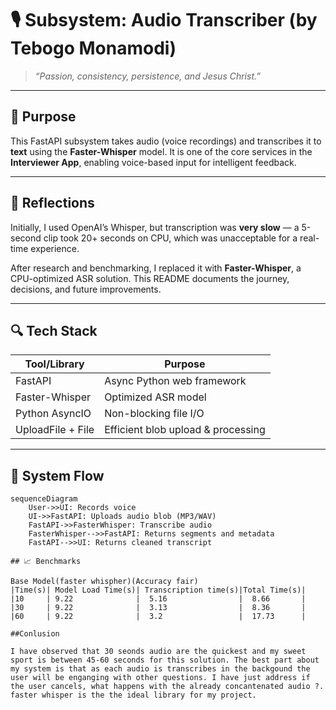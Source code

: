 # 🎙️ Subsystem: Audio Transcriber (by Tebogo Monamodi)

> _“Passion, consistency, persistence, and Jesus Christ.”_

---

## 🎯 Purpose

This FastAPI subsystem takes audio (voice recordings) and transcribes it to **text** using the **Faster-Whisper** model. It is one of the core services in the **Interviewer App**, enabling voice-based input for intelligent feedback.

---

## 🧠 Reflections

Initially, I used OpenAI’s Whisper, but transcription was **very slow** — a 5-second clip took 20+ seconds on CPU, which was unacceptable for a real-time experience.

After research and benchmarking, I replaced it with **Faster-Whisper**, a CPU-optimized ASR solution. This README documents the journey, decisions, and future improvements.

---

## 🔍 Tech Stack

| Tool/Library      | Purpose                                |
|------------------|----------------------------------------|
| FastAPI           | Async Python web framework             |
| Faster-Whisper    | Optimized ASR model                    |
| Python AsyncIO    | Non-blocking file I/O                  |
| UploadFile + File | Efficient blob upload & processing     |

---

## 🧠 System Flow

```mermaid
sequenceDiagram
    User->>UI: Records voice
    UI->>FastAPI: Uploads audio blob (MP3/WAV)
    FastAPI->>FasterWhisper: Transcribe audio
    FasterWhisper-->>FastAPI: Returns segments and metadata
    FastAPI-->>UI: Returns cleaned transcript

## 📈 Benchmarks

Base Model(faster whispher)(Accuracy fair)
|Time(s)| Model Load Time(s)| Transcription time(s)|Total Time(s)|
|10     | 9.22              |  5.16                |  8.66       |
|30     | 9.22              |  3.13                |  8.36       |
|60     | 9.22              |  3.2                 |  17.73      |

##Conlusion

I have observed that 30 seonds audio are the quickest and my sweet sport is between 45-60 seconds for this solution. The best part about my system is that as each audio is transcribes in the backgound the user will be enganging with other questions. I have just address if the user cancels, what happens with the already concantenated audio ?. faster whisper is the the ideal library for my project.